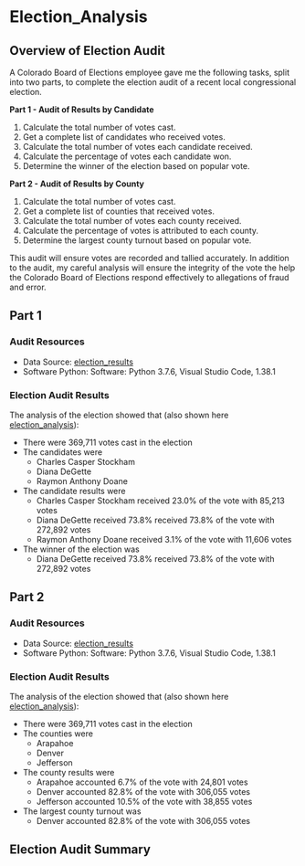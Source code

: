 # Election_Analysis
## Overview of Election Audit

A Colorado Board of Elections employee gave me the following tasks, split into two parts, to complete the election audit of a recent local congressional election.

**Part 1 - Audit of Results by Candidate**
1. Calculate the total number of votes cast.
2. Get a complete list of candidates who received votes.
3. Calculate the total number of votes each candidate received.
4. Calculate the percentage of votes each candidate won.
5. Determine the winner of the election based on popular vote.

**Part 2 - Audit of Results by County**
1. Calculate the total number of votes cast.
2. Get a complete list of counties that received votes.
3. Calculate the total number of votes each county received.
4. Calculate the percentage of votes is attributed to each county.
5. Determine the largest county turnout based on popular vote.

This audit will ensure votes are recorded and tallied accurately. In addition to the audit, my careful analysis will ensure the integrity of the vote the help the Colorado Board of Elections respond effectively to allegations of fraud and error.

## Part 1
### Audit Resources
- Data Source: [election_results](https://github.com/dwwatson1/Election_Analysis/blob/main/Resources/election_results.csv)
- Software Python: Software: Python 3.7.6, Visual Studio Code, 1.38.1

### Election Audit Results
The analysis of the election showed that (also shown here [election_analysis](https://github.com/dwwatson1/Election_Analysis/blob/main/analysis/election_analysis.txt)):
- There were 369,711 votes cast in the election
- The candidates were
  - Charles Casper Stockham
  - Diana DeGette
  - Raymon Anthony Doane
- The candidate results were
  - Charles Casper Stockham received 23.0% of the vote with 85,213 votes
  - Diana DeGette received 73.8% received 73.8% of the vote with 272,892 votes
  - Raymon Anthony Doane received 3.1% of the vote with 11,606 votes
- The winner of the election was
  - Diana DeGette received 73.8% received 73.8% of the vote with 272,892 votes

## Part 2
### Audit Resources
- Data Source: [election_results](https://github.com/dwwatson1/Election_Analysis/blob/main/Resources/election_results.csv)
- Software Python: Software: Python 3.7.6, Visual Studio Code, 1.38.1

### Election Audit Results
The analysis of the election showed that (also shown here [election_analysis](https://github.com/dwwatson1/Election_Analysis/blob/main/analysis/election_analysis.txt)):
- There were 369,711 votes cast in the election
- The counties were
  - Arapahoe
  - Denver
  - Jefferson
- The county results were
  - Arapahoe accounted 6.7% of the vote with 24,801 votes
  - Denver accounted 82.8% of the vote with 306,055 votes
  - Jefferson accounted 10.5% of the vote with 38,855 votes
- The largest county turnout was
  - Denver accounted 82.8% of the vote with 306,055 votes

## Election Audit Summary

